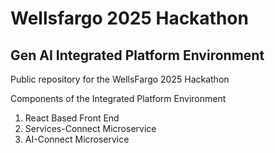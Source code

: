 # Wellsfargo 2025 Hackathon
## Gen AI Integrated Platform Environment

Public repository for the WellsFargo 2025 Hackathon

Components of the Integrated Platform Environment
<ol>
  <li>React Based Front End</li>
  <li>Services-Connect Microservice</li>
  <li>AI-Connect Microservice</li>
</ol>
